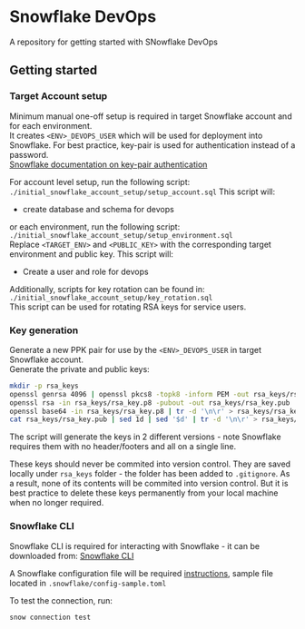 # Snowflake DevOps
A repository for getting started with SNowflake DevOps

## Getting started

### Target Account setup

Minimum manual one-off setup is required in target Snowflake account and for each environment.  
It creates `<ENV>_DEVOPS_USER` which will be used for deployment into Snowflake. For best practice, key-pair is used for authentication instead of a password.  
[Snowflake documentation on key-pair authentication](https://docs.snowflake.com/en/user-guide/key-pair-auth)

For account level setup, run the following script:
`./initial_snowflake_account_setup/setup_account.sql`
This script will:
- create database and schema for devops

or each environment, run the following script:  
`./initial_snowflake_account_setup/setup_environment.sql`  
Replace `<TARGET_ENV>` and `<PUBLIC_KEY>` with the corresponding target environment and public key.
This script will:
- Create a user and role for devops

Additionally, scripts for key rotation can be found in:
`./initial_snowflake_account_setup/key_rotation.sql`  
This script can be used for rotating RSA keys for service users.

### Key generation

Generate a new PPK pair for use by the `<ENV>_DEVOPS_USER` in target Snowflake account.  
Generate the private and public keys:  
```bash
mkdir -p rsa_keys
openssl genrsa 4096 | openssl pkcs8 -topk8 -inform PEM -out rsa_keys/rsa_key.p8 -nocrypt
openssl rsa -in rsa_keys/rsa_key.p8 -pubout -out rsa_keys/rsa_key.pub
openssl base64 -in rsa_keys/rsa_key.p8 | tr -d '\n\r' > rsa_keys/rsa_key.base64private-key
cat rsa_keys/rsa_key.pub | sed 1d | sed '$d' | tr -d '\n\r' > rsa_keys/rsa_key.snowflake-user-public-key
```
The script will generate the keys in 2 different versions - note Snowflake requires them with no header/footers and all on a single line.

These keys should never be commited into version control. They are saved locally under `rsa_keys` folder - the folder has been added to `.gitignore`. As a result, none of its contents will be commited into version control. But it is best practice to delete these keys permanently from your local machine when no longer required.  

### Snowflake CLI

Snowflake CLI is required for interacting with Snowflake - it can be downloaded from: [Snowflake CLI](https://docs.snowflake.com/en/developer-guide/snowflake-cli/installation/installation#label-snowcli-install-macos-installer)

A Snowflake configuration file will be required [instructions](https://docs.snowflake.com/en/developer-guide/snowflake-cli/connecting/configure-cli), sample file located in `.snowflake/config-sample.toml`

To test the connection, run:
```bash
snow connection test
```


